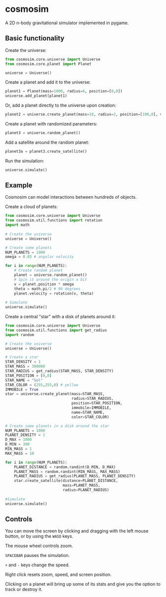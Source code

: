 # cosmosim
 
A 2D n-body gravitational simulator implemented in pygame. 

## Basic functionality

Create the universe:

```python
from cosmosim.core.universe import Universe 
from cosmosim.core.planet import Planet

universe = Universe()
```

Create a planet and add it to the universe:

```python
planet1 = Planet(mass=1000, radius=6, position=[0,0])
universe.add_planet(planet1)
```

Or, add a planet directly to the universe upon creation:

```python
planet2 = universe.create_planet(mass=10, radius=2, position=[100,0], velocity=[0,2])
```

Create a planet with randomized parameters:

```python
planet3 = universe.random_planet()
```

Add a satellite around the random planet:

```python
planet3a = planet3.create_satellite()
```

Run the simulation:

```python
universe.simulate()
```
## Example

Cosmosim can model interactions between hundreds of objects.

Create a cloud of planets:

```python
from cosmosim.core.universe import Universe
from cosmosim.util.functions import rotation
import math
 
# Create the universe
universe = Universe()

# Create some planets
NUM_PLANETS = 1000
omega = 0.03 # angular velocity

for i in range(NUM_PLANETS):
    # Create random planet
    planet = universe.random_planet()
    # Spin it around the origin a bit
    v = planet.position * omega
    theta = math.pi/2 # 90 degrees
    planet.velocity = rotation(v, theta)
   
# Simulate
universe.simulate()
```

Create a central "star" with a disk of planets around it:


```python
from cosmosim.core.universe import Universe
from cosmosim.util.functions import get_radius
import random

# Create the universe
universe = Universe()

# Create a star
STAR_DENSITY = 1
STAR_MASS = 300000
STAR_RADIUS = get_radius(STAR_MASS, STAR_DENSITY)
STAR_POSITION = [0,0]
STAR_NAME = "Sol"
STAR_COLOR = (255,255,0) # yellow
IMMOBILE = True
star = universe.create_planet(mass=STAR_MASS, 
                              radius=STAR_RADIUS, 
                              position=STAR_POSITION, 
                              immobile=IMMOBILE,
                              name=STAR_NAME, 
                              color=STAR_COLOR)

# Create some planets in a disk around the star
NUM_PLANETS = 1000
PLANET_DENSITY = 1
D_MAX = 1000
D_MIN = 300
MIN_MASS = 1
MAX_MASS = 10

for i in range(NUM_PLANETS):
    PLANET_DISTANCE = random.randint(D_MIN, D_MAX)
    PLANET_MASS = random.randint(MIN_MASS, MAX_MASS)
    PLANET_RADIUS = get_radius(PLANET_MASS, PLANET_DENSITY)
    star.create_satellite(distance=PLANET_DISTANCE,
                          mass=PLANET_MASS,
                          radius=PLANET_RADIUS)
   
#Simulate
universe.simulate()
```

## Controls

You can move the screen by clicking and dragging with the left mouse button, or by using the `WASD` keys.

The mouse wheel controls zoom.

`SPACEBAR` pauses the simulation.

`+` and `-` keys change the speed.

Right click resets zoom, speed, and screen position.

Clicking on a planet will bring up some of its stats and give you the option to track or destroy it.
